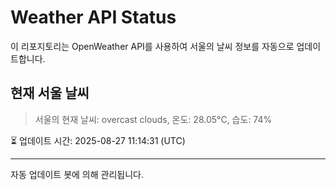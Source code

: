 
# Weather API Status

이 리포지토리는 OpenWeather API를 사용하여 서울의 날씨 정보를 자동으로 업데이트합니다.

## 현재 서울 날씨
> 서울의 현재 날씨: overcast clouds, 온도: 28.05°C, 습도: 74%

⏳ 업데이트 시간: 2025-08-27 11:14:31 (UTC)

---
자동 업데이트 봇에 의해 관리됩니다.
